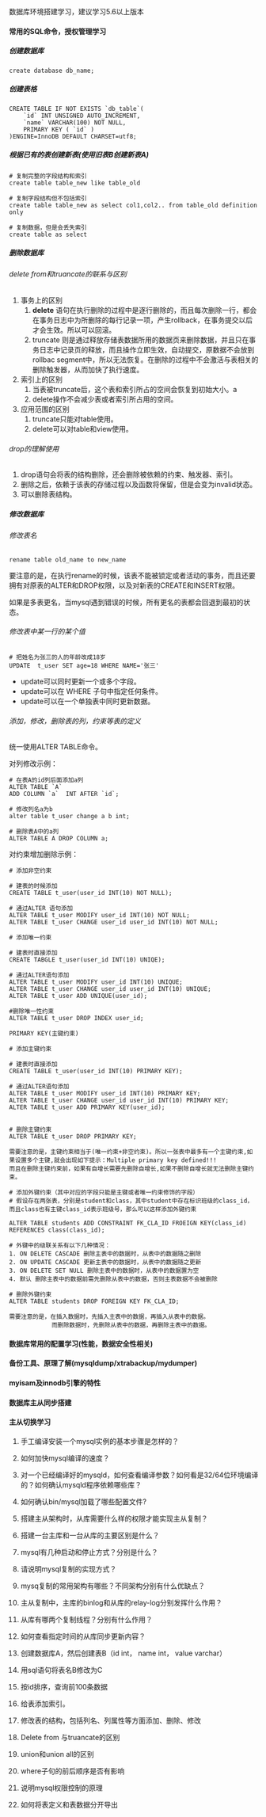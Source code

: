 

数据库环境搭建学习，建议学习5.6以上版本

#### 常用的SQL命令，授权管理学习

##### 创建数据库

```
create database db_name;
```

##### 创建表格

```
CREATE TABLE IF NOT EXISTS `db_table`(
	`id` INT UNSIGNED AUTO_INCREMENT,
	`name` VARCHAR(100) NOT NULL,
	PRIMARY KEY ( `id` )
)ENGINE=InnoDB DEFAULT CHARSET=utf8;
```

##### 根据已有的表创建新表(使用旧表B创建新表A)

```
# 复制完整的字段结构和索引
create table table_new like table_old

# 复制字段结构但不包括索引
create table table_new as select col1,col2.. from table_old definition only

# 复制数据，但是会丢失索引
create table as select 
```

##### 删除数据库

###### delete from和truancate的联系与区别

1. 事务上的区别
   1. **delete** 语句在执行删除的过程中是逐行删除的，而且每次删除一行，都会在事务日志中为所删除的每行记录一项，产生rollback，在事务提交以后才会生效。所以可以回滚。
   2. truncate 则是通过释放存储表数据所用的数据页来删除数据，并且只在事务日志中记录页的释放，而且操作立即生效，自动提交，原数据不会放到rollbac segment中，所以无法恢复。在删除的过程中不会激活与表相关的删除触发器，从而加快了执行速度。
2. 索引上的区别
   1. 当表被truncate后，这个表和索引所占的空间会恢复到初始大小。a
   2. delete操作不会减少表或者索引所占用的空间。
3. 应用范围的区别
   1. truncate只能对table使用。
   2. delete可以对table和view使用。

###### drop的理解使用

1. drop语句会将表的结构删除，还会删除被依赖的约束、触发器、索引。
2. 删除之后，依赖于该表的存储过程以及函数将保留，但是会变为invalid状态。
3. 可以删除表结构。

##### 修改数据库

###### 修改表名

```
rename table old_name to new_name
```

要注意的是，在执行rename的时候，该表不能被锁定或者活动的事务，而且还要拥有对原表的ALTER和DROP权限，以及对新表的CREATE和INSERT权限。

如果是多表更名，当mysql遇到错误的时候，所有更名的表都会回退到最初的状态。

###### 修改表中某一行的某个值

```
# 把姓名为张三的人的年龄改成18岁
UPDATE  t_user SET age=18 WHERE NAME='张三'
```

- update可以同时更新一个或多个字段。
- update可以在 WHERE 子句中指定任何条件。
- update可以在一个单独表中同时更新数据。

###### 添加，修改，删除表的列，约束等表的定义

统一使用ALTER TABLE命令。

对列修改示例：

```
# 在表A的id列后面添加a列
ALTER TABLE `A`
ADD COLUMN `a`  INT AFTER `id`;

# 修改列名a为b
alter table t_user change a b int;

# 删除表A中的a列
ALTER TABLE A DROP COLUMN a;
```

对约束增加删除示例：

```
# 添加非空约束

# 建表的时候添加
CREATE TABLE t_user(user_id INT(10) NOT NULL);

# 通过ALTER 语句添加
ALTER TABLE t_user MODIFY user_id INT(10) NOT NULL;
ALTER TABLE t_user CHANGE user_id user_id INT(10) NOT NULL;

# 添加唯一约束

# 建表时直接添加
CREATE TABGLE t_user(user_id INT(10) UNIQE);

# 通过ALTER语句添加
ALTER TABLE t_user MODIFY user_id INT(10) UNIQUE;
ALTER TABLE t_user CHANGE user_id user_id INT(10) UNIQUE;
ALTER TABLE t_user ADD UNIQUE(user_id);

#删除唯一性约束
ALTER TABLE t_user DROP INDEX user_id;

PRIMARY KEY(主键约束)

# 添加主键约束

# 建表时直接添加
CREATE TABLE t_user(user_id INT(10) PRIMARY KEY);

# 通过ALTER语句添加
ALTER TABLE t_user MODIFY user_id INT(10) PRIMARY KEY;
ALTER TABLE t_user CHANGE user_id user_id INT(10) PRIMARY KEY;
ALTER TABLE t_user ADD PRIMARY KEY(user_id);


# 删除主键约束
ALTER TABLE t_user DROP PRIMARY KEY;

需要注意的是，主键约束相当于(唯一约束+非空约束)。所以一张表中最多有一个主键约束,如果设置多个主键,就会出现如下提示：Multiple primary key defined!!!
而且在删除主键约束前，如果有自增长需要先删除自增长,如果不删除自增长就无法删除主键约束。

# 添加外键约束（其中对应的字段只能是主键或者唯一约束修饰的字段）
# 假设存在两张表，分别是student和class，其中student中存在标识班级的class_id，而且class也有主键class_id表示班级号，那么可以这样添加外键约束

ALTER TABLE students ADD CONSTRAINT FK_CLA_ID FROEIGN KEY(class_id) REFERENCES class(class_id);

# 外键中的级联关系有以下几种情况：
1. ON DELETE CASCADE 删除主表中的数据时，从表中的数据随之删除
2. ON UPDATE CASCADE 更新主表中的数据时，从表中的数据随之更新
3. ON DELETE SET NULL 删除主表中的数据时，从表中的数据置为空
4. 默认 删除主表中的数据前需先删除从表中的数据，否则主表数据不会被删除

# 删除外键约束
ALTER TABLE students DROP FOREIGN KEY FK_CLA_ID;

需要注意的是，在插入数据时，先插入主表中的数据，再插入从表中的数据。
		    而删除数据时，先删除从表中的数据，再删除主表中的数据。

```



#### 数据库常用的配置学习(性能，数据安全性相关)

#### 备份工具、原理了解(mysqldump/xtrabackup/mydumper)

#### myisam及innodb引擎的特性

#### 数据库主从同步搭建

#### 主从切换学习


1)    手工编译安装一个mysql实例的基本步骤是怎样的？
2)    如何加快mysql编译的速度？
3)    对一个已经编译好的mysqld，如何查看编译参数？如何看是32/64位环境编译的？如何确认mysqld程序依赖哪些库？
4)    如何确认bin/mysql加载了哪些配置文件?
5)    搭建主从架构时，从库需要什么样的权限才能实现主从复制？
6)    搭建一台主库和一台从库的主要区别是什么？ 
7)    mysql有几种启动和停止方式？分别是什么？

8)    请说明mysql复制的实现方式？
9)    mysq复制的常用架构有哪些？不同架构分别有什么优缺点？
10)    主从复制中，主库的binlog和从库的relay-log分别发挥什么作用？
11)    从库有哪两个复制线程？分别有什么作用？
12)    如何查看指定时间的从库同步更新内容？

13)    创建数据库A，然后创建表B（id int， name int， value varchar）
14)    用sql语句将表名B修改为C
15)    按id排序，查询前100条数据
16)    给表添加索引。
17)    修改表的结构，包括列名、列属性等方面添加、删除、修改

18)    Delete from 与truancate的区别
19)    union和union all的区别
20)    where子句的前后顺序是否有影响
21) 说明mysql权限控制的原理
22)    如何将表定义和表数据分开导出